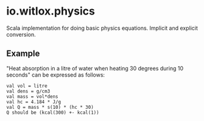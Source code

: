 # io.witlox.physics

Scala implementation for doing basic physics equations. Implicit and explicit conversion.

## Example

"Heat absorption in a litre of water when heating 30 degrees during 10 seconds" can be expressed as follows:


    val vol = litre
    val dens = g/cm3
    val mass = vol*dens
    val hc = 4.184 * J/g
    val Q = mass * s(10) * (hc * 30)
    Q should be (kcal(300) +- kcal(1))
